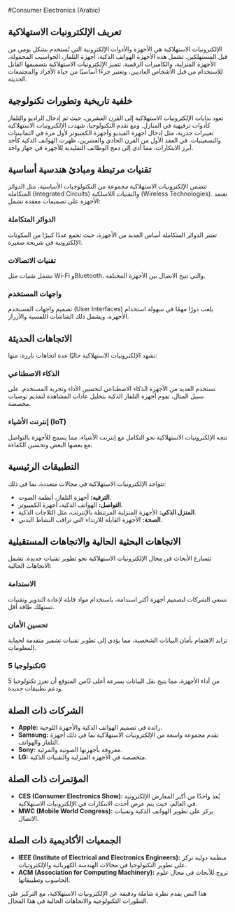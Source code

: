 #Consumer Electronics (Arabic)

## تعريف الإلكترونيات الاستهلاكية
الإلكترونيات الاستهلاكية هي الأجهزة والأدوات الإلكترونية التي تُستخدم بشكل يومي من قبل المستهلكين. تشمل هذه الأجهزة الهواتف الذكية، أجهزة التلفاز، الحواسيب المحمولة، الأجهزة المنزلية، والكاميرات الرقمية. تتميز الإلكترونيات الاستهلاكية بتصميمها القابل للاستخدام من قبل الأشخاص العاديين، وتعتبر جزءًا أساسيًا من حياة الأفراد والمجتمعات الحديثة.

## خلفية تاريخية وتطورات تكنولوجية
تعود بدايات الإلكترونيات الاستهلاكية إلى القرن العشرين، حيث تم إدخال الراديو والتلفاز كأدوات ترفيهية في المنازل. ومع تقدم التكنولوجيا، شهدت الإلكترونيات الاستهلاكية تغييرات جذرية، مثل إدخال أجهزة الفيديو وأجهزة الكمبيوتر لأول مرة في الثمانينيات والتسعينيات. في العقد الأول من القرن الحادي والعشرين، ظهرت الهواتف الذكية كأحد أبرز الابتكارات، مما أدى إلى دمج الوظائف التقليدية للأجهزة في جهاز واحد.

## تقنيات مرتبطة ومبادئ هندسية أساسية
تتضمن الإلكترونيات الاستهلاكية مجموعة من التكنولوجيات الأساسية، مثل الدوائر المتكاملة (Integrated Circuits) والتقنيات اللاسلكية (Wireless Technologies). تعتمد الأجهزة على تصميمات معقدة تشمل:

### الدوائر المتكاملة
تعتبر الدوائر المتكاملة أساس العديد من الأجهزة، حيث تجمع عددًا كبيرًا من المكونات الإلكترونية في شريحة صغيرة.

### تقنيات الاتصالات
تشمل تقنيات مثل Wi-Fi وBluetooth، والتي تتيح الاتصال بين الأجهزة المختلفة.

### واجهات المستخدم
تصميم واجهات المستخدم (User Interfaces) يلعب دورًا مهمًا في سهولة استخدام الأجهزة، ويشمل ذلك الشاشات اللمسية والأزرار.

## الاتجاهات الحديثة
تشهد الإلكترونيات الاستهلاكية حاليًا عدة اتجاهات بارزة، منها:

### الذكاء الاصطناعي
تستخدم العديد من الأجهزة الذكاء الاصطناعي لتحسين الأداء وتجربة المستخدم. على سبيل المثال، تقوم أجهزة التلفاز الذكية بتحليل عادات المشاهدة لتقديم توصيات مخصصة.

### إنترنت الأشياء (IoT)
تتجه الإلكترونيات الاستهلاكية نحو التكامل مع إنترنت الأشياء، مما يسمح للأجهزة بالتواصل مع بعضها البعض وتحسين الكفاءة.

## التطبيقات الرئيسية
تتواجد الإلكترونيات الاستهلاكية في مجالات متعددة، بما في ذلك:

- **الترفيه:** أجهزة التلفاز، أنظمة الصوت.
- **التواصل:** الهواتف الذكية، أجهزة الكمبيوتر.
- **المنزل الذكي:** الأجهزة المنزلية المرتبطة بالإنترنت، مثل الثلاجات الذكية.
- **الصحة:** الأجهزة القابلة للارتداء التي تراقب النشاط البدني.

## الاتجاهات البحثية الحالية والاتجاهات المستقبلية
تتسارع الأبحاث في مجال الإلكترونيات الاستهلاكية نحو تطوير تقنيات جديدة. تشمل الاتجاهات الحالية:

### الاستدامة
تسعى الشركات لتصميم أجهزة أكثر استدامة، باستخدام مواد قابلة لإعادة التدوير وتقنيات تستهلك طاقة أقل.

### تحسين الأمان
تزايد الاهتمام بأمان البيانات الشخصية، مما يؤدي إلى تطوير تقنيات تشفير متقدمة لحماية المعلومات.

### تكنولوجيا 5G
من المتوقع أن تعزز تكنولوجيا 5G من أداء الأجهزة، مما يتيح نقل البيانات بسرعة أعلى ودعم تطبيقات جديدة.

## الشركات ذات الصلة
- **Apple:** رائدة في تصميم الهواتف الذكية والأجهزة اللوحية.
- **Samsung:** تقدم مجموعة واسعة من الإلكترونيات الاستهلاكية بما في ذلك أجهزة التلفاز والهواتف.
- **Sony:** معروفة بأجهزتها الصوتية والمرئية.
- **LG:** متخصصة في الأجهزة المنزلية والتقنيات الذكية.

## المؤتمرات ذات الصلة
- **CES (Consumer Electronics Show):** يُعد واحدًا من أكبر المعارض الإلكترونية في العالم، حيث يتم عرض أحدث الابتكارات في الإلكترونيات الاستهلاكية.
- **MWC (Mobile World Congress):** يركز على تطوير الهواتف الذكية وتقنيات الاتصال.

## الجمعيات الأكاديمية ذات الصلة
- **IEEE (Institute of Electrical and Electronics Engineers):** منظمة دولية تركز على تطوير التكنولوجيا في مجالات الهندسة الكهربائية والإلكترونيات.
- **ACM (Association for Computing Machinery):** تروج للأبحاث في مجال علوم الحاسوب وتطبيقاتها.

هذا النص يقدم نظرة شاملة ودقيقة عن الإلكترونيات الاستهلاكية، مع التركيز على التطورات التكنولوجية والاتجاهات الحالية في هذا المجال.